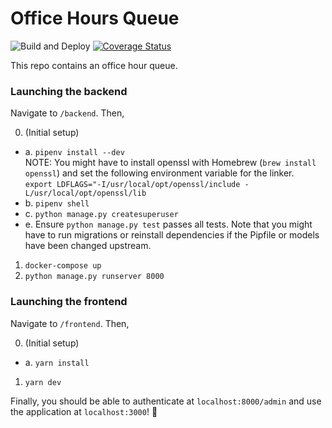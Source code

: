 # Office Hours Queue

![Build and Deploy](https://github.com/pennlabs/office-hours-queue/workflows/Build%20and%20Deploy/badge.svg)
[![Coverage Status](https://codecov.io/gh/pennlabs/office-hours-queue/branch/master/graph/badge.svg)](https://codecov.io/gh/pennlabs/office-hours-queue)

This repo contains an office hour queue.

### Launching the backend

Navigate to `/backend`. Then,

0. (Initial setup)

-   a. `pipenv install --dev`  
     NOTE: You might have to install openssl with Homebrew (`brew install openssl`) and set the following environment variable for the linker.  
     `export LDFLAGS="-I/usr/local/opt/openssl/include -L/usr/local/opt/openssl/lib`
-   b. `pipenv shell`
-   c. `python manage.py createsuperuser`
-   e. Ensure `python manage.py test` passes all tests.
    Note that you might have to run migrations or reinstall dependencies if the Pipfile or models have been changed upstream.

1. `docker-compose up`
2. `python manage.py runserver 8000`

### Launching the frontend

Navigate to `/frontend`. Then,

0. (Initial setup)

-   a. `yarn install`

1. `yarn dev`

Finally, you should be able to authenticate at `localhost:8000/admin` and use the application at `localhost:3000`! 🎉
